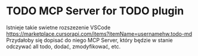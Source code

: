 # TODO MCP Server for TODO plugin

Istnieje takie swietne rozszezenie VSCode https://marketplace.cursorapi.com/items?itemName=usernamehw.todo-md
Przydałoby się dopisać do niego MCP Server, który będzie w stanie odczywać all todo, dodać, zmodyfikować, etc.
